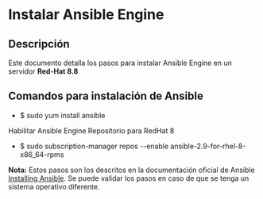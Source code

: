# Instalar Ansible Engine

## Descripción
Este documento detalla los pasos para instalar Ansible Engine en un servidor **Red-Hat 8.8**

## Comandos para instalación de Ansible

 - $ sudo yum install ansible

 Habilitar Ansible Engine Repositorio para RedHat 8
  - $ sudo subscription-manager repos --enable ansible-2.9-for-rhel-8-x86_64-rpms

**Nota:** Estos pasos son los descritos en la documentación oficial de Ansible [Installing Ansible](https://docs.ansible.com/ansible/2.9/installation_guide/intro_installation.html#installing-ansible-on-rhel-centos-or-fedora). Se puede validar los pasos en caso de que se tenga un sistema operativo diferente.